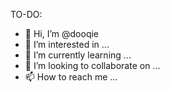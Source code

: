 
TO-DO:


- 👋 Hi, I’m @dooqie
- 👀 I’m interested in ...
- 🌱 I’m currently learning ...
- 💞️ I’m looking to collaborate on ...
- 📫 How to reach me ...

<!---
dooqie/dooqie is a ✨ special ✨ repository because its `README.md` (this file) appears on your GitHub profile.
You can click the Preview link to take a look at your changes.
--->
